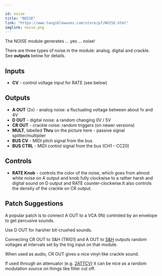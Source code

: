 ```yaml
---

id: noise
title: "NOISE"
link: "https://www.tangiblewaves.com/store/p7/NOISE.html"
imglink: noise.png
---
```





The NOISE module generates ... yes ... noise!

There are three types of noise in the module: analog, digital and crackle. See **outputs** below for details.

## Inputs

*   **CV** - control voltage input for RATE (see below)

## Outputs

*   **A OUT** (2x) - analog noise: a fluctuating voltage between about 1v and 4V
*   **D OUT** - digital noise: a random changing 0V / 5V
*   **CR OUT** - crackle noise: random triggers (on newer versions)
*   **MULT**, labelled **Thru** on the picture here - passive signal splitter/multiplier
*   **BUS CV** - MIDI pitch signal from the bus
*   **BUS CTRL** - MIDI control signal from the bus (CH1 - CC20)

## Controls

*   **RATE Knob** - controls the color of the noise, which goes from almost white noise on A output and knob fully clockwise to a rather harsh and digital sound on D output and RATE counter-clockwise.​ It also controls the density of the crackle on CR output.

## Patch Suggestions

A popular patch is to connect A OUT to a VCA (IN) controled by an envelope to get percusive sounds.

Use D OUT for harsher bit-crushed sounds.

Connecting CR OUT to S&H (TRIG1) and A OUT to [S&H](https://wiki.aemodular.com/pmwiki.php/AeManual/SAMPLEHOLD) outputs random voltages at intervals set by the trig input on that module.

When used as audio, CR OUT gives a nice vinyl-like crackle sound.

If used through an attenuator (e.g. [2ATTCV](https://wiki.aemodular.com/pmwiki.php/AeManual/2ATTCV)) it can be nice as a random modulation source on things like filter cut off.






